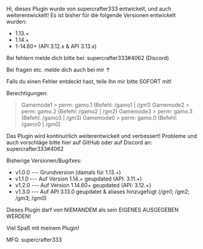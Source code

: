 Hi,
dieses Plugin wurde von supercrafter333 entwickelt, und auch weiterentwickelt!
Es ist  bisher für die folgende Versionen entwickelt wurden:
- 1.13.+
- 1.14.+
- 1-14.60+ (API 3.12.x & API 3.13.x)



Bei fehlern melde dich bitte bei: supercrafter333#4062  (Discord)

Bei fragen etc. melde dich auch bei mir ↑


Falls du einen Fehler entdeckt hast, teile ihn mir bitte SOFORT mit!

Berechtigungen:
> Gamemode1 >  perm: gamo.1 (Befehl: /gamo1 | /gm1)
> Gamemode2 >  perm: gamo.2 (Befehl: /gamo2 | /gm2)
> Gamemode3 >  perm: gamo.3 (Befehl: /gamo3 | /gm3)
> Gamemode0 >  perm: gamo.0 (Befehl: /gamo0 | /gm0)



Das Plugin wird kontinuirlich weiterentwickelt und verbessert! Probleme und auch vorschläge bitte hier auf GitHub oder auf Discord an: supercrafter333#4062

Bisherige Versionen/Bugifxes:
- v1.0.0 --- Grundversion (damals für 1.13.+)
- v1.1.0 --- Auf Version 1.14.+ geupdated (API: 3.11.+)
- v1.2.0 --- Auf Version 1.14.60+ geupdated (API: 3.12.+)
- v1.3.0 --- Auf API 3.13.0 geupdatet & aliases hinzugefügt (/gm1; /gm2; /gm3; /gm0)



Dieses Plugin darf von NIEMANDEM als sein EIGENES AUSGEGEBEN WERDEN!






Viel Spaß mit meinem Plugin! 

MFG: supercrafter333